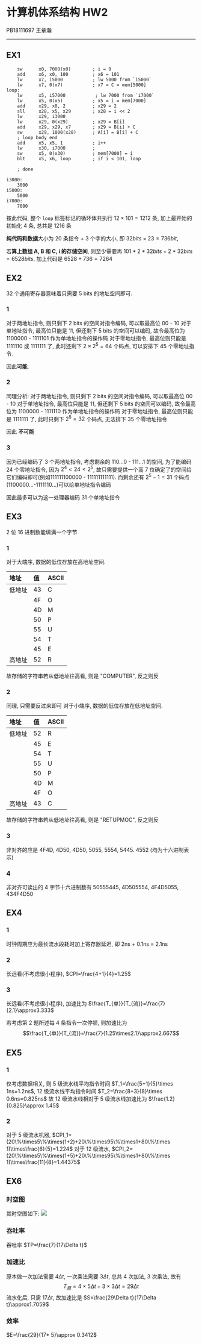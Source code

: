 # 计算机体系结构 HW2

PB18111697 王章瀚

-----

## EX1

```riscv
    sw      x0, 7000(x0)        ; i = 0
    add     x6, x0, 100         ; x6 = 101
    lw      x7, i5000           ; lw 5000 from `i5000`
    lw      x7, 0(x7)           ; x7 = C = mem[5000]
loop:
    lw      x5, i57000           ; lw 7000 from `i7000`
    lw      x5, 0(x5)           ; x5 = i = mem[7000]
    add     x29, x0, 2          ; x29 = 2
    sll     x28, x5, x29        ; x28 = i << 2
    lw      x29, i3000
    lw      x29, 0(x29)         ; x29 = B[i]
    add     x29, x29, x7        ; x29 = B[i] + C
    sw      x29, 1000(x28)      ; A[i] = B[i] + C
    ; loop body end
    add     x5, x5, 1           ; i++
    lw      x30, i7000          ;
    sw      x5, 0(x30)          ; mem[7000] = i
    blt     x5, x6, loop        ; if i < 101, loop
    
    ; done

i3000:
    3000
i5000:
    5000
i7000:
    7000

```

按此代码, 整个 `loop` 标签标记的循环体共执行 $12 \times 101 = 1212$ 条, 加上最开始的初始化 4 条, 总共是 1216 条

**纯代码和数据**大小为 20 条指令 + 3 个字的大小, 即 $32 bits \times 23=736 bit$,

若**算上数组 A, B 和 C, i 的存储空间**, 则至少需要再 $101*2*32bits + 2 * 32bits=6528 bits$, 加上代码是 $6528+736=7264$

## EX2

32 个通用寄存器意味着只需要 5 bits 的地址空间即可.

### 1
对于两地址指令, 则只剩下 2 bits 的空间对指令编码, 可以取最高位 00 - 10
对于单地址指令, 最高位只能是 11, 但还剩下 5 bits 的空间可以编码, 故令最高位为 1100000 - 1111101 作为单地址指令的操作码
对于零地址指令, 最高位则只能是 1111110 或 1111111 了, 此时还剩下 $2 \times 2^5=64$ 个码点, 可以安排下 45 个零地址指令.

因此**可能**.

### 2
同理分析:
对于两地址指令, 则只剩下 2 bits 的空间对指令编码, 可以取最高位 00 - 10
对于单地址指令, 最高位只能是 11, 但还剩下 5 bits 的空间可以编码, 故令最高位为 1100000 - 1111110 作为单地址指令的操作码
对于零地址指令, 最高位则只能是 1111111 了, 此时只剩下 $2^5=32$ 个码点, 无法排下 35 个零地址指令

因此 **不可能**

### 3

因为已经编码了 3 个两地址指令, 考虑剩余的 110...0 - 111...1 的空间, 为了能编码 24 个零地址指令, 因为 $2^4 < 24 < 2^5$, 故只需要提供一个高 7 位确定了的空间给它们编码即可(例如111111100000 - 111111111111). 而剩余还有 $2^5 - 1=31$ 个码点(1100000...-1111110...)可以给单地址指令编码

因此最多可以为这一处理器编码 31 个单地址指令

## EX3

2 位 16 进制数能填满一个字节

### 1
对于大端序, 数据的低位存放在高地址空间. 

|地址|值|ASCII|
|:-|:-|:-|
|低地址|43|C|
||4F|O|
||4D|M|
||50|P|
||55|U|
||54|T|
||45|E|
|高地址|52|R|

故存储的字符串若从低地址往高看, 则是 "COMPUTER", 反之则反

### 2
同理, 只需要反过来即可
对于小端序, 数据的低位存放在低地址空间. 

|地址|值|ASCII|
|:-|:-|:-|
|低地址|52|R|
||45|E|
||54|T|
||55|U|
||50|P|
||4D|M|
||4F|O|
|高地址|43|C|

故存储的字符串若从低地址往高看, 则是 "RETUPMOC", 反之则反

### 3
非对齐的应是 4F4D, 4D50, 4D50, 5055, 5554, 5445. 4552 (均为十六进制表示)

### 4
非对齐可读出的 4 字节十六进制数有 50555445, 4D505554, 4F4D5055, 434F4D50

## EX4
### 1
时钟周期应为最长流水段耗时加上寄存器延迟, 即 2ns + 0.1ns = 2.1ns
### 2
长远看(不考虑很小程序), $CPI=\frac{4+1}{4}=1.25$
### 3
长远看(不考虑很小程序), 加速比为 $\frac{T_{单}}{T_{流}}=\frac{7}{2.1}\approx3.333$

若考虑第 2 题所述每 4 条指令一次停顿, 则加速比为 $$\frac{T_{单}}{T_{流}}=\frac{7}{1.25\times2.1}\approx2.667$$

## EX5
### 1
仅考虑数据相关, 则
5 级流水线平均指令时间 $T_1=\frac{5+1}{5}\times 1ns=1.2ns$,
12 级流水线平均指令时间 $T_2=\frac{8+3}{8}\times 0.6ns=0.825ns$
故 12 级流水线相对于 5 级流水线加速比为 $\frac{1.2}{0.825}\approx 1.45$

### 2
对于 5 级流水机器, $CPI_1=(20\%\times5\%\times(1+2)+20\%\times95\%\times1+80\%\times 1)\times\frac{6}{5}=1.224$
对于 12 级流水, $CPI_2=(20\%\times5\%\times(1+5)+20\%\times95\%\times1+80\%\times 1)\times\frac{11}{8}=1.44375$

## EX6
### 时空图
其时空图如下:
![](6.2.png)

### 吞吐率
吞吐率 $TP=\frac{7}{17\Delta t}$

### 加速比
原本做一次加法需要 $4\Delta t$, 一次乘法需要 $3\Delta t$, 总共 4 次加法, 3 次乘法, 故有
$$T_{原}=4\times 5\Delta t + 3\times 3\Delta t=29 \Delta t$$
流水化后, 只需 $17\Delta t$, 故加速比是 $S=\frac{29\Delta t}{17\Delta t}\approx1.7059$

### 效率

$E=\frac{29}{17* 5}\approx 0.3412$
